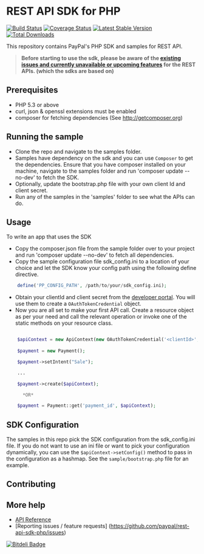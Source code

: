 # REST API SDK for PHP

[![Build Status](https://travis-ci.org/paypal/rest-api-sdk-php.png?branch=master)](https://travis-ci.org/paypal/rest-api-sdk-php) [![Coverage Status](https://coveralls.io/repos/paypal/rest-api-sdk-php/badge.png?branch=master)](https://coveralls.io/r/paypal/rest-api-sdk-php?branch=master) [![Latest Stable Version](https://poser.pugx.org/paypal/rest-api-sdk-php/v/stable.png)](https://packagist.org/packages/paypal/rest-api-sdk-php) [![Total Downloads](https://poser.pugx.org/paypal/rest-api-sdk-php/downloads.png)](https://packagist.org/packages/paypal/rest-api-sdk-php)

This repository contains PayPal's PHP SDK and samples for REST API.

> **Before starting to use the sdk, please be aware of the [existing issues and currently unavailable or upcoming features](https://github.com/paypal/rest-api-sdk-python/wiki/Existing-Issues-and-Unavailable%5CUpcoming-features) for the REST APIs. (which the sdks are based on)** 

## Prerequisites

   * PHP 5.3 or above
   * curl, json & openssl extensions must be enabled
   * composer for fetching dependencies (See http://getcomposer.org)



## Running the sample

   * Clone the repo and navigate to the samples folder.
   * Samples have dependency on the sdk and you can use `Composer` to get the dependencies. Ensure that you have composer installed on your machine, navigate to the samples folder and run 'composer update --no-dev' to fetch the SDK.
   * Optionally, update the bootstrap.php file with your own client Id and client secret.
   * Run any of the samples in the 'samples' folder to see what the APIs can do.
    
    
## Usage

To write an app that uses the SDK 

   * Copy the composer.json file from the sample folder over to your project and run 'composer update --no-dev' to fetch all dependencies.
   * Copy the sample configuration file sdk_config.ini to a location of your choice and let the SDK know your config path using the following define directive.

```php
    define('PP_CONFIG_PATH', /path/to/your/sdk_config.ini);
```
    
   * Obtain your clientId and client secret from the [developer portal](https://developer.paypal.com). You will use them to create a `OAuthTokenCredential` object.
   * Now you are all set to make your first API call. Create a resource object as per your need and call the relevant operation or invoke one of the static methods on your resource class.
    
```php

    $apiContext = new ApiContext(new OAuthTokenCredential('<clientId>', '<clientSecret>'));
		
    $payment = new Payment();

    $payment->setIntent("Sale");

    ...

    $payment->create($apiContext);

      *OR*

    $payment = Payment::get('payment_id', $apiContext);
```

## SDK Configuration

The samples in this repo pick the SDK configuration from the sdk_config.ini file. If you do not want to use an ini file or want to pick your configuration dynamically, you can use the `$apiContext->setConfig()` method to pass in the configuration as a hashmap. See the `sample/bootstrap.php` file for an example.
	

## Contributing

## More help

   * [API Reference](https://developer.paypal.com/webapps/developer/docs/api/)
   * [Reporting issues / feature requests] (https://github.com/paypal/rest-api-sdk-php/issues)
   
[![Bitdeli Badge](https://d2weczhvl823v0.cloudfront.net/paypal/rest-api-sample-app-php/trend.png)](https://bitdeli.com/free "Bitdeli Badge")
